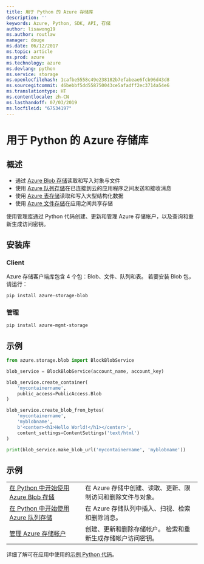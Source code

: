 ```yaml
---
title: 用于 Python 的 Azure 存储库
description: ''
keywords: Azure, Python, SDK, API, 存储
author: lisawong19
ms.author: routlaw
manager: douge
ms.date: 06/12/2017
ms.topic: article
ms.prod: azure
ms.technology: azure
ms.devlang: python
ms.service: storage
ms.openlocfilehash: 1cafbe5558c49e238182b7efabeae6fcb96d43d8
ms.sourcegitcommit: 46bebbf5dd558750043ce5afadff2ec3714a54e6
ms.translationtype: HT
ms.contentlocale: zh-CN
ms.lasthandoff: 07/03/2019
ms.locfileid: "67534197"
---
```

# <a name="azure-storage-libraries-for-python"></a>用于 Python 的 Azure 存储库

## <a name="overview"></a>概述
- 通过 [Azure Blob 存储](https://docs.microsoft.com/azure/storage/storage-python-how-to-use-blob-storage)读取和写入对象与文件
- 使用 [Azure 队列存储](https://docs.microsoft.com/azure/storage/storage-python-how-to-use-queue-storage)在已连接到云的应用程序之间发送和接收消息
- 使用 [Azure 表存储](https://docs.microsoft.com/azure/storage/storage-python-how-to-use-table-storage)读取和写入大型结构化数据 
- 使用 [Azure 文件存储](https://docs.microsoft.com/azure/storage/storage-python-how-to-use-file-storage)在应用之间共享存储

使用管理库通过 Python 代码创建、更新和管理 Azure 存储帐户，以及查询和重新生成访问密钥。

## <a name="install-the-libraries"></a>安装库

### <a name="client"></a>Client

Azure 存储客户端库包含 4 个包：Blob、文件、队列和表。 若要安装 Blob 包，请运行：

```bash
pip install azure-storage-blob
```

### <a name="management"></a>管理

```bash
pip install azure-mgmt-storage
```

## <a name="example"></a>示例
```python
from azure.storage.blob import BlockBlobService

blob_service = BlockBlobService(account_name, account_key)

blob_service.create_container(
    'mycontainername',
    public_access=PublicAccess.Blob
)

blob_service.create_blob_from_bytes(
    'mycontainername',
    'myblobname',
    b'<center><h1>Hello World!</h1></center>',
    content_settings=ContentSettings('text/html')
)

print(blob_service.make_blob_url('mycontainername', 'myblobname'))
```

## <a name="samples"></a>示例

| | |
|--|--|
| [在 Python 中开始使用 Azure Blob 存储](https://docs.microsoft.com/azure/storage/blobs/storage-python-how-to-use-blob-storage) | 在 Azure 存储中创建、读取、更新、限制访问和删除文件与对象。 |
| [在 Python 中开始使用 Azure 队列存储](https://docs.microsoft.com/azure/storage/queues/storage-python-how-to-use-queue-storage) | 在 Azure 存储队列中插入、扫视、检索和删除消息。 | 
| [管理 Azure 存储帐户](https://azure.microsoft.com/resources/samples/storage-python-manage) | 创建、更新和删除存储帐户。 检索和重新生成存储帐户访问密钥。

详细了解可在应用中使用的[示例 Python 代码](https://azure.microsoft.com/resources/samples/?platform=python)。

